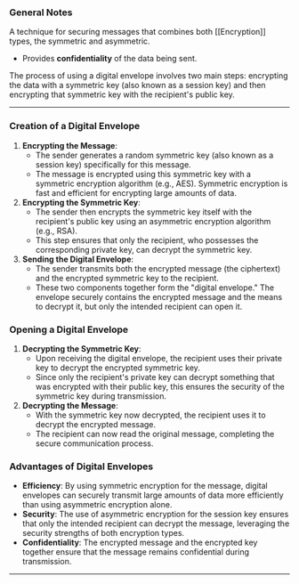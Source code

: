 
### General Notes

A technique for securing messages that combines both [[Encryption]] types, the symmetric and asymmetric.
* Provides **confidentiality** of the data being sent.

The process of using a digital envelope involves two main steps: encrypting the data with a symmetric key (also known as a session key) and then encrypting that symmetric key with the recipient's public key.

---

### Creation of a Digital Envelope

1. **Encrypting the Message**:
    - The sender generates a random symmetric key (also known as a session key) specifically for this message.
    - The message is encrypted using this symmetric key with a symmetric encryption algorithm (e.g., AES). Symmetric encryption is fast and efficient for encrypting large amounts of data.
2. **Encrypting the Symmetric Key**:
    - The sender then encrypts the symmetric key itself with the recipient's public key using an asymmetric encryption algorithm (e.g., RSA).
    - This step ensures that only the recipient, who possesses the corresponding private key, can decrypt the symmetric key.
3. **Sending the Digital Envelope**:
    - The sender transmits both the encrypted message (the ciphertext) and the encrypted symmetric key to the recipient.
    - These two components together form the "digital envelope." The envelope securely contains the encrypted message and the means to decrypt it, but only the intended recipient can open it.

### Opening a Digital Envelope

1. **Decrypting the Symmetric Key**:
    - Upon receiving the digital envelope, the recipient uses their private key to decrypt the encrypted symmetric key.
    - Since only the recipient's private key can decrypt something that was encrypted with their public key, this ensures the security of the symmetric key during transmission.
2. **Decrypting the Message**:
    - With the symmetric key now decrypted, the recipient uses it to decrypt the encrypted message.
    - The recipient can now read the original message, completing the secure communication process.

### Advantages of Digital Envelopes

- **Efficiency**: By using symmetric encryption for the message, digital envelopes can securely transmit large amounts of data more efficiently than using asymmetric encryption alone.
- **Security**: The use of asymmetric encryption for the session key ensures that only the intended recipient can decrypt the message, leveraging the security strengths of both encryption types.
- **Confidentiality**: The encrypted message and the encrypted key together ensure that the message remains confidential during transmission.

---
